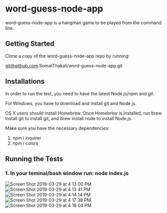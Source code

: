 # word-guess-node-app

word-guess-node-app is a hangman game to be played from the command line.

## Getting Started

Clone a copy of the word-guess-node-app repo by running:

git@github.com:SomatThakali/word-guess-node-app.git

## Installations

In order to run the test, you need to have the latest Node.js/npm and git.

For Windows, you have to download and install git and Node.js.

OS X users should install Homebrew. Once Homebrew is installed, run brew install git to install git, and brew install node to install Node.js.

Make sure you have the necessary dependencies:

1. npm i inquirer
2. npm i colors

## Running the Tests

### 1. In your teminal/bash window run: node index.js

![Screen Shot 2019-03-29 at 4 13 00 PM](https://user-images.githubusercontent.com/36021076/55260269-52ac8a00-523e-11e9-8582-94c54cfaab3d.png)
![Screen Shot 2019-03-29 at 4 13 41 PM](https://user-images.githubusercontent.com/36021076/55260282-5b04c500-523e-11e9-8137-aa30d0f008da.png)
![Screen Shot 2019-03-29 at 4 14 14 PM](https://user-images.githubusercontent.com/36021076/55260286-5dffb580-523e-11e9-94fa-b0609538c9b9.png)
![Screen Shot 2019-03-29 at 4 17 38 PM](https://user-images.githubusercontent.com/36021076/55260291-60620f80-523e-11e9-84d6-ad338147181f.png)
![Screen Shot 2019-03-29 at 4 18 04 PM](https://user-images.githubusercontent.com/36021076/55260295-622bd300-523e-11e9-9935-5a5ae655f873.png)
